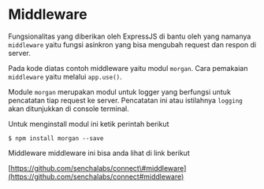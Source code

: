# Middleware

Fungsionalitas yang diberikan oleh ExpressJS di bantu oleh yang namanya `middleware` yaitu fungsi asinkron yang bisa mengubah request dan respon di server.

Pada kode diatas contoh middleware yaitu modul `morgan`. Cara pemakaian `middleware` yaitu melalui `app.use()`.

Module `morgan` merupakan modul untuk logger yang berfungsi untuk pencatatan tiap request ke server. Pencatatan ini atau istilahnya `logging` akan ditunjukkan di console terminal.

Untuk menginstall modul ini ketik perintah berikut

```text
$ npm install morgan --save
```

Middleware middleware ini bisa anda lihat di link berikut

[https://github.com/senchalabs/connect\#middleware](https://github.com/senchalabs/connect#middleware)

